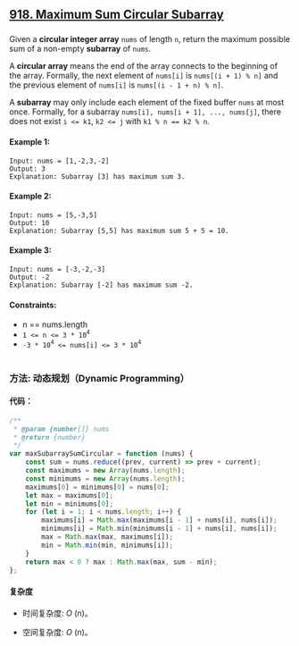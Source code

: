 ## [918. Maximum Sum Circular Subarray](https://leetcode.com/problems/maximum-sum-circular-subarray/)

###

Given a **circular integer array** `nums` of length `n`, return the maximum possible sum of a non-empty **subarray** of `nums`.

A **circular array** means the end of the array connects to the beginning of the array. Formally, the next element of `nums[i]` is `nums[(i + 1) % n]` and the previous element of `nums[i]` is `nums[(i - 1 + n) % n]`.

A **subarray** may only include each element of the fixed buffer `nums` at most once. Formally, for a subarray `nums[i], nums[i + 1], ..., nums[j]`, there does not exist `i <= k1`, `k2 <= j` with `k1 % n == k2 % n`.

#### Example 1:

```
Input: nums = [1,-2,3,-2]
Output: 3
Explanation: Subarray [3] has maximum sum 3.
```

#### Example 2:

```
Input: nums = [5,-3,5]
Output: 10
Explanation: Subarray [5,5] has maximum sum 5 + 5 = 10.
```

#### Example 3:

```
Input: nums = [-3,-2,-3]
Output: -2
Explanation: Subarray [-2] has maximum sum -2.
```

#### Constraints:

-   n == nums.length
-   `1 <= n <= 3 * 10`<sup>`4`</sup>
-   `-3 * 10`<sup>`4`</sup>` <= nums[i] <= 3 * 10`<sup>`4`</sup>

#

### 方法: 动态规划（Dynamic Programming）

#### 代码：

```javascript
/**
 * @param {number[]} nums
 * @return {number}
 */
var maxSubarraySumCircular = function (nums) {
    const sum = nums.reduce((prev, current) => prev + current);
    const maximums = new Array(nums.length);
    const minimums = new Array(nums.length);
    maximums[0] = minimums[0] = nums[0];
    let max = maximums[0];
    let min = minimums[0];
    for (let i = 1; i < nums.length; i++) {
        maximums[i] = Math.max(maximums[i - 1] + nums[i], nums[i]);
        minimums[i] = Math.min(minimums[i - 1] + nums[i], nums[i]);
        max = Math.max(max, maximums[i]);
        min = Math.min(min, minimums[i]);
    }
    return max < 0 ? max : Math.max(max, sum - min);
};
```

#### 复杂度

-   时间复杂度: _O_ (n)。

-   空间复杂度: _O_ (n)。
